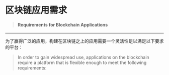 # 区块链应用需求

> #### Requirements for Blockchain Applications

---

为了赢得广泛的应用，构建在区块链之上的应用需要一个灵活性足以满足以下要求的平台：

> In order to gain widespread use, applications on the blockchain require a platform that is flexible enough to meet the following requirements:



